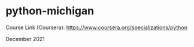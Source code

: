 # python-michigan
Course Link (Coursera): https://www.coursera.org/specializations/python

December 2021
